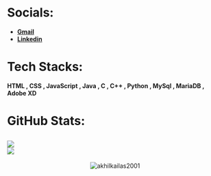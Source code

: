 # Socials:



 - **[Gmail](mailto:akhilkailas2001@gmail.com?subject=Github%20Visitor&body=Hi%20Akhil,%0AI%20am%20)**<br>
 - **[Linkedin](https://linkedin.com/in/akhilkailas2001)**
# Tech Stacks:
**HTML , CSS , JavaScript , Java , C , C++ , Python , MySql , MariaDB , Adobe XD**
# GitHub Stats:
![](https://github-readme-stats.vercel.app/api?username=akhilkailas2001&theme=highcontrast&hide_border=false&include_all_commits=true&count_private=true)<br/>
![](https://github-readme-stats.vercel.app/api/top-langs/?username=akhilkailas2001&theme=highcontrast&hide_border=false&include_all_commits=true&count_private=true&layout=compact)
---
<p align="center">
  <img src="https://komarev.com/ghpvc/?username=akhilkailas2001" alt="akhilkailas2001" /> 
</p>
